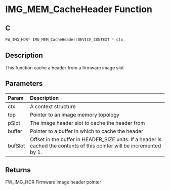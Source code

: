 # IMG_MEM_CacheHeader Function

## C

```c
FW_IMG_HDR* IMG_MEM_CacheHeader(DEVICE_CONTEXT * ctx, 
```

## Description

 This function cache a header from a firmware image slot

## Parameters

| Param | Description |
|:----- |:----------- |
| ctx | A context structure |
| top | Pointer to an image memory topology |
| pSlot | The image header slot to cache the header from |
| buffer | Pointer to a buffer in which to cache the header |
| bufSlot | Offset in the buffer in HEADER_SIZE units. If a header is cached  the contents of this pointer will be incremented by 1.  

## Returns

 FW_IMG_HDR Firmware image header pointer 

